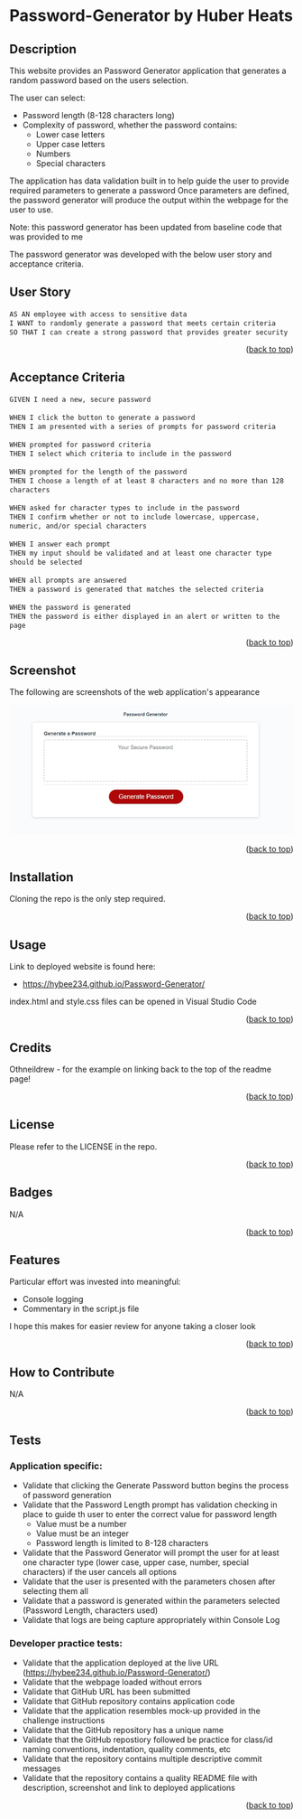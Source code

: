 # Password-Generator by Huber Heats

## Description

This website provides an Password Generator application that generates a random password based on the users selection.

The user can select:
* Password length (8-128 characters long)
* Complexity of password, whether the password contains:
    * Lower case letters
    * Upper case letters
    * Numbers
    * Special characters

The application has data validation built in to help guide the user to provide required parameters to generate a password
Once parameters are defined, the password generator will produce the output within the webpage for the user to use.

Note: this password generator has been updated from baseline code that was provided to me

The password generator was developed with the below user story and acceptance criteria.

## User Story

```
AS AN employee with access to sensitive data
I WANT to randomly generate a password that meets certain criteria
SO THAT I can create a strong password that provides greater security
```
<p align="right">(<a href="#readme-top">back to top</a>)</p>

## Acceptance Criteria

```
GIVEN I need a new, secure password

WHEN I click the button to generate a password
THEN I am presented with a series of prompts for password criteria

WHEN prompted for password criteria
THEN I select which criteria to include in the password

WHEN prompted for the length of the password
THEN I choose a length of at least 8 characters and no more than 128 characters

WHEN asked for character types to include in the password
THEN I confirm whether or not to include lowercase, uppercase, numeric, and/or special characters

WHEN I answer each prompt
THEN my input should be validated and at least one character type should be selected

WHEN all prompts are answered
THEN a password is generated that matches the selected criteria

WHEN the password is generated
THEN the password is either displayed in an alert or written to the page

```
<p align="right">(<a href="#readme-top">back to top</a>)</p>

## Screenshot

The following are screenshots of the web application's appearance

![Alt text](./assets/images/Screenshot1.jpg)



<p align="right">(<a href="#readme-top">back to top</a>)</p>

## Installation

Cloning the repo is the only step required.

<p align="right">(<a href="#readme-top">back to top</a>)</p>


## Usage

Link to deployed website is found here:
* https://hybee234.github.io/Password-Generator/
  
index.html and style.css files can be opened in Visual Studio Code

<p align="right">(<a href="#readme-top">back to top</a>)</p>
 

## Credits
Othneildrew - for the example on linking back to the top of the readme page!

<p align="right">(<a href="#readme-top">back to top</a>)</p>

## License

Please refer to the LICENSE in the repo.
<p align="right">(<a href="#readme-top">back to top</a>)</p>

## Badges

N/A
<p align="right">(<a href="#readme-top">back to top</a>)</p>

## Features

Particular effort was invested into meaningful:
* Console logging
* Commentary in the script.js file

I hope this makes for easier review for anyone taking a closer look

<p align="right">(<a href="#readme-top">back to top</a>)</p>

## How to Contribute

N/A
<p align="right">(<a href="#readme-top">back to top</a>)</p>

## Tests

### Application specific:
* Validate that clicking the Generate Password button begins the process of password generation
* Validate that the Password Length prompt has validation checking in place to guide th user to enter the correct value for password length
    * Value must be a number
    * Value must be an integer
    * Password length is limited to 8-128 characters
* Validate that the Password Generator will prompt the user for at least one character type (lower case, upper case, number, special characters) if the user cancels all options
* Validate that the user is presented with the parameters chosen after selecting them all
* Validate that a password is generated within the parameters selected (Password Length, characters used)
* Validate that logs are being capture appropriately within Console Log

### Developer practice tests:
* Validate that the application deployed at the live URL (https://hybee234.github.io/Password-Generator/)
* Validate that the webpage loaded without errors
* Validate that GitHub URL has been submitted
* Validate that GitHub repository contains application code
* Validate that the application resembles mock-up provided in the challenge instructions
* Validate that the GitHub repository has a unique name
* Validate that the GitHub repostiory followed be practice for class/id naming conventions, indentation, quality comments, etc
* Validate that the repository contains multiple descriptive commit messages
* Validate that the repository contains a quality README file with description, screenshot and link to deployed applications
<p align="right">(<a href="#readme-top">back to top</a>)</p>
